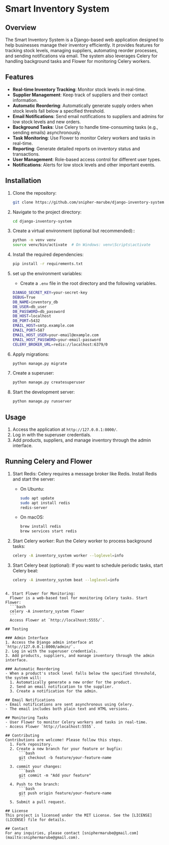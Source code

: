 # Smart Inventory System

## Overview
The Smart Inventory System is a Django-based web application designed to help businesses manage their inventory efficiently. It provides features for tracking stock levels, managing suppliers, automating reorder processes, and sending notifications via email. The system also leverages Celery for handling background tasks and Flower for monitoring Celery workers.

## Features
- **Real-time Inventory Tracking**: Monitor stock levels in real-time.
- **Supplier Management**: Keep track of suppliers and their contact information.
- **Automatic Reordering**: Automatically generate supply orders when stock levels fall below a specified threshold.
- **Email Notifications**: Send email notifications to suppliers and admins for low stock levels and new orders.
- **Background Tasks**:  Use Celery to handle time-consuming tasks (e.g., sending emails) asynchronously.
- **Task Monitoring**:  Use Flower to monitor Celery workers and tasks in real-time.
- **Reporting**:  Generate detailed reports on inventory status and transactions.
- **User Management**:  Role-based access control for different user types.
- **Notifications**:  Alerts for low stock levels and other important events.


## Installation
1. Clone the repository:
    ```bash
    git clone https://github.com/snipher-marube/django-inventory-system.git
    ```
2. Navigate to the project directory:
    ```bash
    cd django-inventory-system
    ```
3. Create a virtual environment (optional but recommended)::
    ```bash
    python -m venv venv
    source venv/bin/activate  # On Windows: venv\Scripts\activate
    ```
4. Install the required dependencies:
    ```bash
    pip install -r requirements.txt
    ```

5. set up the environment variables:
    - Create a `.env` file in the root directory and the following variables.
    ```bash
    DJANGO_SECRET_KEY=your-secret-key
    DEBUG=True
    DB_NAME=inventory_db
    DB_USER=db_user
    DB_PASSWORD=db_password
    DB_HOST=localhost
    DB_PORT=5432
    EMAIL_HOST=smtp.example.com
    EMAIL_PORT=587
    EMAIL_HOST_USER=your-email@example.com
    EMAIL_HOST_PASSWORD=your-email-password
    CELERY_BROKER_URL=redis://localhost:6379/0
    ```
6. Apply migrations:
    ```bash
    python manage.py migrate
    ```
7. Create a superuser:
    ```bash
    python manage.py createsuperuser
    ```
8. Start the development server:
    ```bash
    python manage.py runserver
    ```

## Usage
1. Access the application at `http://127.0.0.1:8000/`.
2. Log in with the superuser credentials.
3. Add products, suppliers, and manage inventory through the admin interface.

## Running Celery and Flower

1. Start Redis:
    Celery requires a message broker like Redis. Install Redis and start the server:
    - On Ubuntu:
        ```bash
        sudo apt update
        sudo apt install redis
        redis-server
        ```
    - On macOS:
        ```bash
        brew install redis
        brew services start redis
        ```
2. Start Celery worker:
    Run the Celery worker to process background tasks:  
    ```bash
    celery -A inventory_system worker --loglevel=info
    ```

3. Start Celery beat (optional):
    If you want to schedule periodic tasks, start Celery beat:
    ```bash
    celery -A inventory_system beat --loglevel=info
  ```

4. Start Flower for Monitoring:
    Flower is a web-based tool for monitoring Celery tasks. Start Flower:
    ```bash
    celery -A inventory_system flower
    ```
    Access Flower at `http://localhost:5555/`.

## Testing

### Admin Interface
1. Access the Django admin interface at `http://127.0.0.1:8000/admin/`.
2. Log in with the superuser credentials.
3. Add products, suppliers, and manage inventory through the admin interface.

### Automatic Reordering
- When a product's stock level falls below the specified threshold, the system will:
    1. Automatically generate a new order for the product.
    2. Send an email notification to the supplier.
    3. Create a notification for the admin.

## Email Notifications
- Email notifications are sent asynchronous using Celery.
- The email includes both plain text and HTML versions.

## Monitoring Tasks
- User Flower to monitor Celery workers and tasks in real-time.
- Access Flower `http://localhost:5555`.

## Contributing
Contributions are welcome! Please follow this steps.
    1. Fork repository.
    2. Create a new branch for your feature or bugfix:
        ```bash
        git checkout -b feature/your-feature-name
        ```
    3. commit your changes:
        ```bash
        git commit -m "Add your feature"
        ```
    4. Push to the branch:
        ```bash
        git push origin feature/your-feature-name
        ```
    5. Submit a pull request.

## License
This project is licensed under the MIT License. See the [LICENSE](LICENSE) file for details.

## Contact
For any inquiries, please contact [sniphermarube@gmail.com](mailto:sniphermarube@gmail.com).
